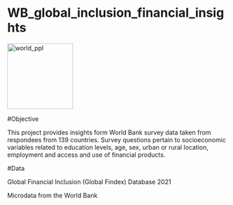 # WB_global_inclusion_financial_insights

<img width="150" alt="world_ppl" src="https://github.com/emilyaseitz/WB_global_inclusion_financial_insights/assets/148172249/8610077c-5339-4463-9246-1eca38a6bca8">

#Objective

This project provides insights form World Bank survey data taken from respondees from 139 countries.
Survey questions pertain to socioeconomic variables related to education levels, age, sex, urban or rural location, employment and access and use of financial products.

#Data

Global Financial Inclusion (Global Findex) Database 2021

Microdata from the World Bank
